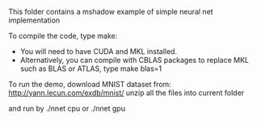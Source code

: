 This folder contains a mshadow example of simple neural net implementation

To compile the code, type make:
* You will need to have CUDA and MKL installed.
* Alternatively, you can compile with CBLAS packages to replace MKL such as BLAS or ATLAS, type make blas=1

To run the demo, download  MNIST dataset from: http://yann.lecun.com/exdb/mnist/
unzip all the files into current folder

and run by  ./nnet cpu or ./nnet gpu
